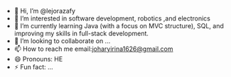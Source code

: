 - 👋 Hi, I’m @lejorazafy
- 👀 I’m interested in software development, robotics ,and electronics
- 🌱 I’m currently learning Java (with a focus on MVC structure), SQL, and improving my skills in full-stack development.
- 💞️ I’m looking to collaborate on ...
- 📫 How to reach me email:joharyirina1626@gmail.com
- 😄 Pronouns: HE
- ⚡ Fun fact: ...

<!---
lejorazafy/lejorazafy is a ✨ special ✨ repository because its `README.md` (this file) appears on your GitHub profile.
You can click the Preview link to take a look at your changes.
--->
